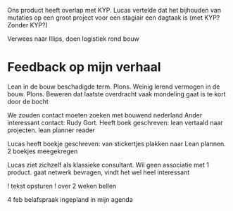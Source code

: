 Ons product heeft overlap met KYP. Lucas vertelde dat het bijhouden van mutaties op een groot project voor een stagiair een dagtaak is (met KYP? Zonder KYP?)

Verwees naar Illips, doen logistiek rond bouw

# Feedback op mijn verhaal
Lean in de bouw beschadigde term. Plons.
Weinig lerend vermogen in de bouw. Plons.
Beweren dat laatste overdracht vaak mondeling gaat is te kort door de bocht

We zouden contact moeten zoeken met bouwend nederland
Ander interessant contact: Rudy Gort. Heeft boek geschreven: lean vertaald naar projecten.
lean planner reader

Lucas heeft boekje geschreven: van stickertjes plakken naar Lean plannen. 2 boekjes meegekregen

Lucas ziet zichzelf als klassieke consultant. Wil geen associatie met 1 product. 
gaat netwerk bevragen, vindt het wel heel interessant

! tekst opsturen
! over 2 weken bellen

4 feb belafspraak ingepland in mijn agenda